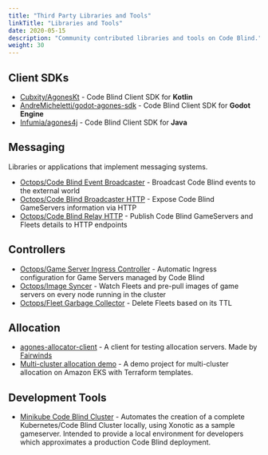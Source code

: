 ```yaml
---
title: "Third Party Libraries and Tools"
linkTitle: "Libraries and Tools"
date: 2020-05-15
description: "Community contributed libraries and tools on Code Blind."
weight: 30
---
```


## Client SDKs

- [Cubxity/AgonesKt](https://github.com/Cubxity/AgonesKt) - Code Blind Client SDK for **Kotlin**  
- [AndreMicheletti/godot-agones-sdk](https://github.com/AndreMicheletti/godot-agones-sdk) - Code Blind Client SDK for **Godot Engine**
- [Infumia/agones4j](https://github.com/infumia/agones4j) - Code Blind Client SDK for **Java**

## Messaging

Libraries or applications that implement messaging systems.

- [Octops/Code Blind Event Broadcaster](https://github.com/Octops/agones-event-broadcaster) - Broadcast Code Blind events to the external world
- [Octops/Code Blind Broadcaster HTTP](https://github.com/Octops/agones-broadcaster-http) - Expose Code Blind GameServers information via HTTP
- [Octops/Code Blind Relay HTTP](https://github.com/Octops/agones-relay-http) - Publish Code Blind GameServers and Fleets details to HTTP endpoints

## Controllers
- [Octops/Game Server Ingress Controller](https://github.com/Octops/gameserver-ingress-controller) - Automatic Ingress configuration for Game Servers managed by Code Blind
- [Octops/Image Syncer](https://github.com/Octops/octops-image-syncer) - Watch Fleets and pre-pull images of game servers on every node running in the cluster
- [Octops/Fleet Garbage Collector](https://github.com/Octops/octops-fleet-gc) - Delete Fleets based on its TTL

## Allocation

- [agones-allocator-client](https://github.com/FairwindsOps/agones-allocator-client) - A client for testing allocation servers.
  Made by [Fairwinds](https://fairwinds.com)
- [Multi-cluster allocation demo](https://github.com/aws-samples/multi-cluster-allocation-demo-for-agones-on-eks) - A demo project for multi-cluster allocation on Amazon EKS with Terraform templates.
  
## Development Tools

- [Minikube Code Blind Cluster](https://github.com/comerford/minikube-agones-cluster) - Automates the creation of a complete Kubernetes/Code Blind Cluster locally, using Xonotic as a sample gameserver. Intended to provide a local environment for developers which approximates a production Code Blind deployment.
